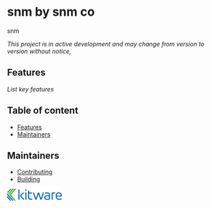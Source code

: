 snm by snm co
================================

snm

_This project is in active development and may change from version to version without notice,_

## Features

_List key features_


## Table of content

* [Features](#features)
* [Maintainers](#maintainers)


## Maintainers

* [Contributing](CONTRIBUTING.md)
* [Building](BUILD.md)


![snm by snm co](Applications/snmApp/Resources/Images/LogoFull.png?raw=true)

